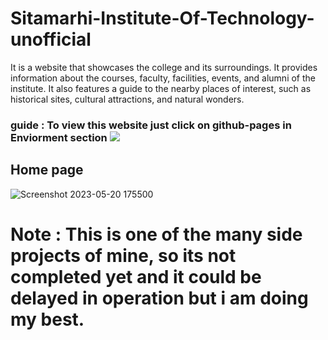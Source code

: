 # Sitamarhi-Institute-Of-Technology-unofficial
It is a website that showcases the college and its surroundings. It provides information about the courses, faculty, facilities, events, and alumni of the institute. It also features a guide to the nearby places of interest, such as historical sites, cultural attractions, and natural wonders.
### guide : To view this website just click on github-pages in Enviorment section <IMG SRC="https://github.com/X-itachi-X/Sitamarhi-Institute-Of-Technology-unofficial/assets/104882734/6bddb44d-508e-4e4d-a74a-64c668acbab7">


## Home page 
![Screenshot 2023-05-20 175500](https://github.com/X-itachi-X/Sitamarhi-Institute-Of-Technology-unofficial/assets/104882734/d23916ce-2054-4677-83e6-fbc324b1013d)

# Note : This is one of the many side projects of mine, so its not completed yet and it could be delayed in operation but i am doing my best.
